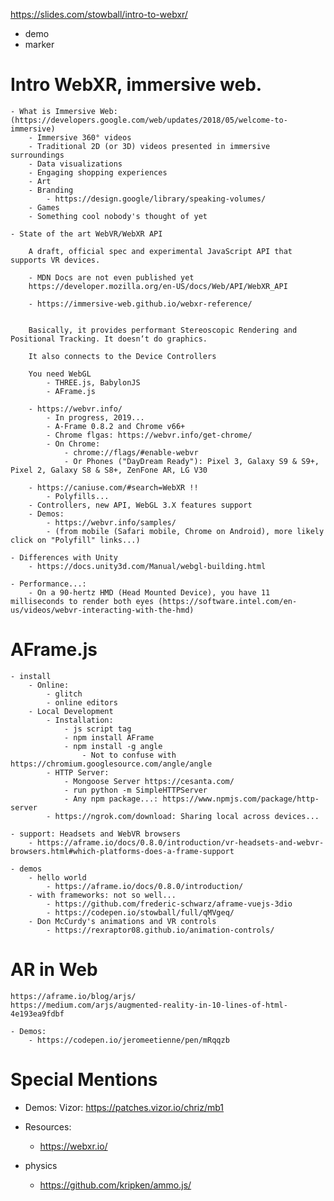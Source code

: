 https://slides.com/stowball/intro-to-webxr/

- demo
- marker

# Intro WebXR, immersive web.

    - What is Immersive Web: (https://developers.google.com/web/updates/2018/05/welcome-to-immersive)
        - Immersive 360° videos
        - Traditional 2D (or 3D) videos presented in immersive surroundings
        - Data visualizations
        - Engaging shopping experiences
        - Art
        - Branding
            - https://design.google/library/speaking-volumes/
        - Games
        - Something cool nobody's thought of yet

    - State of the art WebVR/WebXR API

        A draft, official spec and experimental JavaScript API that supports VR devices.

        - MDN Docs are not even published yet
        https://developer.mozilla.org/en-US/docs/Web/API/WebXR_API

        - https://immersive-web.github.io/webxr-reference/


        Basically, it provides performant Stereoscopic Rendering and Positional Tracking. It doesn‘t do graphics.

        It also connects to the Device Controllers

        You need WebGL
            - THREE.js, BabylonJS
            - AFrame.js

        - https://webvr.info/
            - In progress, 2019...
            - A-Frame 0.8.2 and Chrome v66+
            - Chrome flgas: https://webvr.info/get-chrome/
            - On Chrome:
                - chrome://flags/#enable-webvr
                - Or Phones ("DayDream Ready"): Pixel 3, Galaxy S9 & S9+, Pixel 2, Galaxy S8 & S8+, ZenFone AR, LG V30

        - https://caniuse.com/#search=WebXR !!
            - Polyfills...
        - Controllers, new API, WebGL 3.X features support
        - Demos:
            - https://webvr.info/samples/
            - (from mobile (Safari mobile, Chrome on Android), more likely click on "Polyfill" links...)

    - Differences with Unity
        - https://docs.unity3d.com/Manual/webgl-building.html

    - Performance...:
        - On a 90-hertz HMD (Head Mounted Device), you have 11 milliseconds to render both eyes (https://software.intel.com/en-us/videos/webvr-interacting-with-the-hmd)

# AFrame.js

    - install
        - Online:
            - glitch
            - online editors
        - Local Development
            - Installation:
                - js script tag
                - npm install AFrame
                - npm install -g angle
                    - Not to confuse with https://chromium.googlesource.com/angle/angle
            - HTTP Server:
                - Mongoose Server https://cesanta.com/
                - run python -m SimpleHTTPServer
                - Any npm package...: https://www.npmjs.com/package/http-server
            - https://ngrok.com/download: Sharing local across devices...

    - support: Headsets and WebVR browsers
        - https://aframe.io/docs/0.8.0/introduction/vr-headsets-and-webvr-browsers.html#which-platforms-does-a-frame-support

    - demos
        - hello world
            - https://aframe.io/docs/0.8.0/introduction/
        - with frameworks: not so well...
            - https://github.com/frederic-schwarz/aframe-vuejs-3dio
            - https://codepen.io/stowball/full/qMVgeq/
        - Don McCurdy's animations and VR controls
            - https://rexraptor08.github.io/animation-controls/

# AR in Web
    https://aframe.io/blog/arjs/
    https://medium.com/arjs/augmented-reality-in-10-lines-of-html-4e193ea9fdbf

    - Demos:
        - https://codepen.io/jeromeetienne/pen/mRqqzb

# Special Mentions


- Demos:
    Vizor: https://patches.vizor.io/chriz/mb1

- Resources:
    - https://webxr.io/

- physics
    - https://github.com/kripken/ammo.js/

